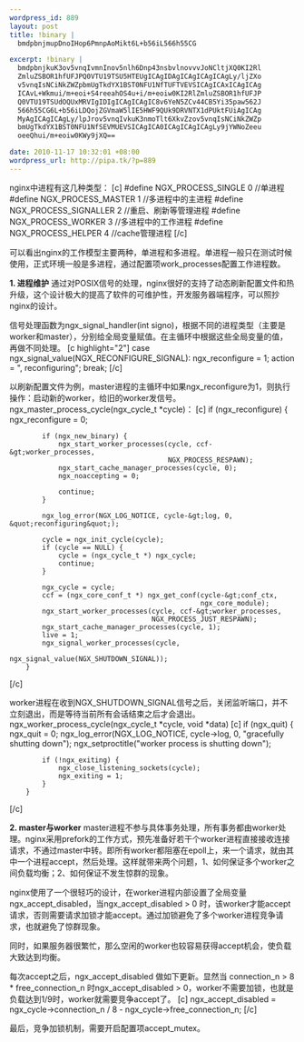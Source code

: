 ```yaml
--- 
wordpress_id: 889
layout: post
title: !binary |
  bmdpbnjmupDnoIHop6PmnpAoMikt6L+b56iL566h55CG

excerpt: !binary |
  bmdpbnjkuK3ov5vnqIvmnInov5nlh6Dnp43nsbvlnovvvJoNCltjXQ0KI2Rl
  ZmluZSBOR1hfUFJPQ0VTU19TSU5HTEUgICAgIDAgICAgICAgICAgLy/ljZXo
  v5vnqIsNCiNkZWZpbmUgTkdYX1BST0NFU1NfTUFTVEVSICAgICAxICAgICAg
  ICAvL+Wkmui/m+eoi+S4reeahOS4u+i/m+eoiw0KI2RlZmluZSBOR1hfUFJP
  Q0VTU19TSUdOQUxMRVIgIDIgICAgICAgIC8v6YeN5ZCv44CB5Yi35paw562J
  566h55CG6L+b56iLDQojZGVmaW5lIE5HWF9QUk9DRVNTX1dPUktFUiAgICAg
  MyAgICAgICAgLy/lpJrov5vnqIvkuK3nmoTlt6XkvZzov5vnqIsNCiNkZWZp
  bmUgTkdYX1BST0NFU1NfSEVMUEVSICAgICA0ICAgICAgICAgLy9jYWNoZeeu
  oeeQhui/m+eoiw0KWy9jXQ==

date: 2010-11-17 10:32:01 +08:00
wordpress_url: http://pipa.tk/?p=889
---
```

nginx中进程有这几种类型：
[c]
#define NGX_PROCESS_SINGLE     0          //单进程
#define NGX_PROCESS_MASTER     1        //多进程中的主进程
#define NGX_PROCESS_SIGNALLER  2        //重启、刷新等管理进程
#define NGX_PROCESS_WORKER     3        //多进程中的工作进程
#define NGX_PROCESS_HELPER     4         //cache管理进程
[/c]

可以看出nginx的工作模型主要两种，单进程和多进程。单进程一般只在测试时候使用，正式环境一般是多进程，通过配置项work_processes配置工作进程数。

<strong>1. 进程维护</strong>
通过对POSIX信号的处理，nginx很好的支持了动态刷新配置文件和热升级，这个设计极大的提高了软件的可维护性，开发服务器端程序，可以照抄nginx的设计。

信号处理函数为ngx_signal_handler(int signo)，根据不同的进程类型（主要是worker和master），分别给全局变量赋值。在主循环中根据这些全局变量的值，再做不同处理。
[c highlight="2"]
        case ngx_signal_value(NGX_RECONFIGURE_SIGNAL):
            ngx_reconfigure = 1;
            action = &quot;, reconfiguring&quot;;
            break;
[/c]

以刷新配置文件为例，master进程的主循环中如果ngx_reconfigure为1，则执行操作：启动新的worker，给旧的worker发信号。
ngx_master_process_cycle(ngx_cycle_t *cycle)：
[c]
        if (ngx_reconfigure) {
            ngx_reconfigure = 0;

            if (ngx_new_binary) {
                ngx_start_worker_processes(cycle, ccf-&gt;worker_processes,
                                           NGX_PROCESS_RESPAWN);
                ngx_start_cache_manager_processes(cycle, 0);
                ngx_noaccepting = 0;

                continue;
            }

            ngx_log_error(NGX_LOG_NOTICE, cycle-&gt;log, 0, &quot;reconfiguring&quot;);

            cycle = ngx_init_cycle(cycle);
            if (cycle == NULL) {
                cycle = (ngx_cycle_t *) ngx_cycle;
                continue;
            }

            ngx_cycle = cycle;
            ccf = (ngx_core_conf_t *) ngx_get_conf(cycle-&gt;conf_ctx,
                                                   ngx_core_module);
            ngx_start_worker_processes(cycle, ccf-&gt;worker_processes,
                                       NGX_PROCESS_JUST_RESPAWN);
            ngx_start_cache_manager_processes(cycle, 1);
            live = 1;
            ngx_signal_worker_processes(cycle,
                                        ngx_signal_value(NGX_SHUTDOWN_SIGNAL));
        }
[/c]

worker进程在收到NGX_SHUTDOWN_SIGNAL信号之后，关闭监听端口，并不立刻退出，而是等待当前所有会话结束之后才会退出。
ngx_worker_process_cycle(ngx_cycle_t *cycle, void *data)
[c]
        if (ngx_quit) {
            ngx_quit = 0;
            ngx_log_error(NGX_LOG_NOTICE, cycle-&gt;log, 0,
                          &quot;gracefully shutting down&quot;);
            ngx_setproctitle(&quot;worker process is shutting down&quot;);

            if (!ngx_exiting) {
                ngx_close_listening_sockets(cycle);
                ngx_exiting = 1;
            }
        }
[/c]

<strong>2. master与worker</strong>
master进程不参与具体事务处理，所有事务都由worker处理。nginx采用prefork的工作方式，预先准备好若干个worker进程直接接收连接请求，不通过master中转。即所有worker都阻塞在epoll上，来一个请求，就由其中一个进程accept，然后处理。这样就带来两个问题，1、如何保证多个worker之间负载均衡；2、如何保证不发生惊群的现象。

nginx使用了一个很轻巧的设计，在worker进程内部设置了全局变量ngx_accept_disabled，当ngx_accept_disabled > 0 时，该worker才能accept请求，否则需要请求加锁才能accept。通过加锁避免了多个worker进程竞争请求，也就避免了惊群现象。

同时，如果服务器很繁忙，那么空闲的worker也较容易获得accept机会，使负载大致达到均衡。

每次accept之后，ngx_accept_disabled 做如下更新。显然当 connection_n > 8 * free_connection_n 时ngx_accept_disabled > 0，worker不需要加锁，也就是负载达到1/9时，worker就需要竞争accept了。
[c]
        ngx_accept_disabled = ngx_cycle-&gt;connection_n / 8
                              - ngx_cycle-&gt;free_connection_n;
[/c]

最后，竞争加锁机制，需要开启配置项accept_mutex。



